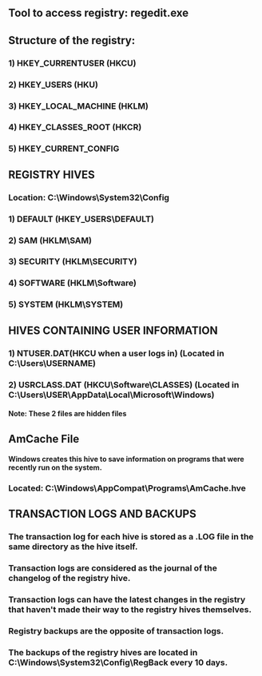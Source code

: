 ## Tool to access registry: regedit.exe

## Structure of the registry:

### 1) HKEY_CURRENTUSER (HKCU)

### 2) HKEY_USERS (HKU)

### 3) HKEY_LOCAL_MACHINE (HKLM)

### 4) HKEY_CLASSES_ROOT (HKCR)

### 5) HKEY_CURRENT_CONFIG 

## REGISTRY HIVES

### Location: C:\Windows\System32\Config

### 1) DEFAULT (HKEY_USERS\DEFAULT)

### 2) SAM (HKLM\SAM)

### 3) SECURITY (HKLM\SECURITY)

### 4) SOFTWARE (HKLM\Software)

### 5) SYSTEM (HKLM\SYSTEM)

## HIVES CONTAINING USER INFORMATION

### 1) NTUSER.DAT(HKCU when a user logs in) (Located in C:\Users\USERNAME\)

### 2) USRCLASS.DAT (HKCU\Software\CLASSES) (Located in C:\Users\USER\AppData\Local\Microsoft\Windows)

#### Note: These 2 files are hidden files

## AmCache File

#### Windows creates this hive to save information on programs that were recently run on the system.

### Located: C:\Windows\AppCompat\Programs\AmCache.hve

## TRANSACTION LOGS AND BACKUPS

### The transaction log for each hive is stored as a .LOG file in the same directory as the hive itself.

### Transaction logs are considered as the journal of the changelog of the registry hive.

### Transaction logs can have the latest changes in the registry that haven't made their way to the registry hives themselves.

### Registry backups are the opposite of transaction logs.

### The backups of the registry hives are located in C:\Windows\System32\Config\RegBack every 10 days.
